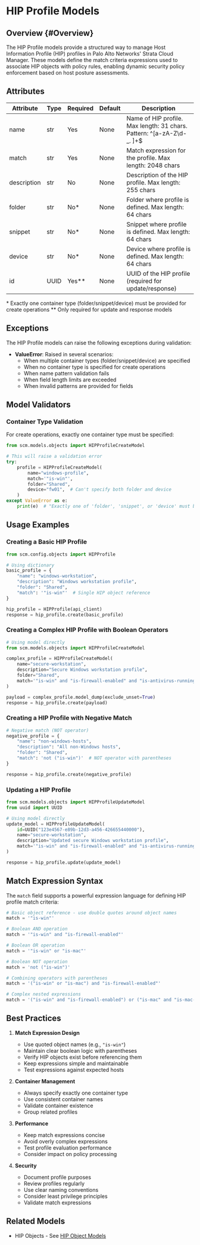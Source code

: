 # HIP Profile Models

## Overview {#Overview}

The HIP Profile models provide a structured way to manage Host Information Profile (HIP) profiles in Palo Alto Networks'
Strata Cloud Manager. These models define the match criteria expressions used to associate HIP objects with policy rules,
enabling dynamic security policy enforcement based on host posture assessments.

## Attributes

| Attribute        | Type                 | Required | Default | Description                                                            |
|------------------|----------------------|----------|---------|------------------------------------------------------------------------|
| name             | str                  | Yes      | None    | Name of HIP profile. Max length: 31 chars. Pattern: ^[a-zA-Z\d\-_. ]+$ |
| match            | str                  | Yes      | None    | Match expression for the profile. Max length: 2048 chars               |
| description      | str                  | No       | None    | Description of the HIP profile. Max length: 255 chars                  |
| folder           | str                  | No*      | None    | Folder where profile is defined. Max length: 64 chars                  |
| snippet          | str                  | No*      | None    | Snippet where profile is defined. Max length: 64 chars                 |
| device           | str                  | No*      | None    | Device where profile is defined. Max length: 64 chars                  |
| id               | UUID                 | Yes**    | None    | UUID of the HIP profile (required for update/response)                 |

\* Exactly one container type (folder/snippet/device) must be provided for create operations
\** Only required for update and response models

## Exceptions

The HIP Profile models can raise the following exceptions during validation:

- **ValueError**: Raised in several scenarios:
    - When multiple container types (folder/snippet/device) are specified
    - When no container type is specified for create operations
    - When name pattern validation fails
    - When field length limits are exceeded
    - When invalid patterns are provided for fields

## Model Validators

### Container Type Validation

For create operations, exactly one container type must be specified:

<div class="termy">

<!-- termynal -->
```python
from scm.models.objects import HIPProfileCreateModel

# This will raise a validation error
try:
    profile = HIPProfileCreateModel(
        name="windows-profile",
        match='"is-win"',
        folder="Shared",
        device="fw01",  # Can't specify both folder and device
    )
except ValueError as e:
    print(e)  # "Exactly one of 'folder', 'snippet', or 'device' must be provided."
```

</div>

## Usage Examples

### Creating a Basic HIP Profile

<div class="termy">

<!-- termynal -->
```python
from scm.config.objects import HIPProfile

# Using dictionary
basic_profile = {
    "name": "windows-workstation",
    "description": "Windows workstation profile",
    "folder": "Shared",
    "match": '"is-win"'  # Single HIP object reference
}

hip_profile = HIPProfile(api_client)
response = hip_profile.create(basic_profile)
```

</div>

### Creating a Complex HIP Profile with Boolean Operators

<div class="termy">

<!-- termynal -->
```python
# Using model directly
from scm.models.objects import HIPProfileCreateModel

complex_profile = HIPProfileCreateModel(
    name="secure-workstation",
    description="Secure Windows workstation profile",
    folder="Shared",
    match='"is-win" and "is-firewall-enabled" and "is-antivirus-running"'
)

payload = complex_profile.model_dump(exclude_unset=True)
response = hip_profile.create(payload)
```

</div>

### Creating a HIP Profile with Negative Match

<div class="termy">

<!-- termynal -->
```python
# Negative match (NOT operator)
negative_profile = {
    "name": "non-windows-hosts",
    "description": "All non-Windows hosts",
    "folder": "Shared",
    "match": 'not ("is-win")'  # NOT operator with parentheses
}

response = hip_profile.create(negative_profile)
```

</div>

### Updating a HIP Profile

<div class="termy">

<!-- termynal -->
```python
from scm.models.objects import HIPProfileUpdateModel
from uuid import UUID

# Using model directly
update_model = HIPProfileUpdateModel(
    id=UUID("123e4567-e89b-12d3-a456-426655440000"),
    name="secure-workstation",
    description="Updated secure Windows workstation profile",
    match='"is-win" and "is-firewall-enabled" and "is-antivirus-running" and "is-disk-encrypted"'
)

response = hip_profile.update(update_model)
```

</div>

## Match Expression Syntax

The `match` field supports a powerful expression language for defining HIP profile match criteria:

<div class="termy">

<!-- termynal -->
```python
# Basic object reference - use double quotes around object names
match = '"is-win"'

# Boolean AND operation
match = '"is-win" and "is-firewall-enabled"'

# Boolean OR operation
match = '"is-win" or "is-mac"'

# Boolean NOT operation
match = 'not ("is-win")'

# Combining operators with parentheses
match = '("is-win" or "is-mac") and "is-firewall-enabled"'

# Complex nested expressions
match = '("is-win" and "is-firewall-enabled") or ("is-mac" and "is-mac-firewall-enabled")'
```

</div>

## Best Practices

1. **Match Expression Design**
    - Use quoted object names (e.g., `"is-win"`)
    - Maintain clear boolean logic with parentheses
    - Verify HIP objects exist before referencing them
    - Keep expressions simple and maintainable
    - Test expressions against expected hosts

2. **Container Management**
    - Always specify exactly one container type
    - Use consistent container names
    - Validate container existence
    - Group related profiles

3. **Performance**
    - Keep match expressions concise
    - Avoid overly complex expressions
    - Test profile evaluation performance
    - Consider impact on policy processing

4. **Security**
    - Document profile purposes
    - Review profiles regularly
    - Use clear naming conventions
    - Consider least privilege principles
    - Validate match expressions

## Related Models

- HIP Objects - See [HIP Object Models](../../models/objects/hip_object_models.md)
